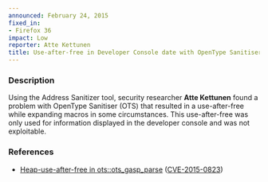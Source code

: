 ```yaml
---
announced: February 24, 2015
fixed_in:
- Firefox 36
impact: Low
reporter: Atte Kettunen
title: Use-after-free in Developer Console date with OpenType Sanitiser
---
```


<h3>Description</h3>

<p>Using the Address Sanitizer tool, security researcher <strong>Atte
Kettunen</strong> found a problem with OpenType Sanitiser (OTS) that resulted in
a use-after-free while expanding macros in some circumstances. This
use-after-free was only used for information displayed in the developer console
and was not exploitable.
</p>

<h3>References</h3>

<ul>
  <li><a href="https://bugzilla.mozilla.org/show_bug.cgi?id=1098497">
       Heap-use-after-free in ots::ots_gasp_parse</a>
(<a href="http://cve.mitre.org/cgi-bin/cvename.cgi?name=CVE-2015-0823"
class="ex-ref">CVE-2015-0823</a>)</li>
</ul>



